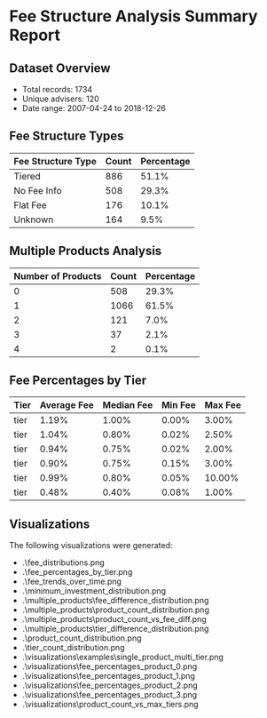 # Fee Structure Analysis Summary Report

## Dataset Overview
- Total records: 1734
- Unique advisers: 120
- Date range: 2007-04-24 to 2018-12-26

## Fee Structure Types
| Fee Structure Type | Count | Percentage |
|-------------------|-------|------------|
| Tiered | 886 | 51.1% |
| No Fee Info | 508 | 29.3% |
| Flat Fee | 176 | 10.1% |
| Unknown | 164 | 9.5% |

## Multiple Products Analysis
| Number of Products | Count | Percentage |
|-------------------|-------|------------|
| 0 | 508 | 29.3% |
| 1 | 1066 | 61.5% |
| 2 | 121 | 7.0% |
| 3 | 37 | 2.1% |
| 4 | 2 | 0.1% |

## Fee Percentages by Tier
| Tier | Average Fee | Median Fee | Min Fee | Max Fee |
|------|-------------|------------|---------|---------|
| tier | 1.19% | 1.00% | 0.00% | 3.00% |
| tier | 1.04% | 0.80% | 0.02% | 2.50% |
| tier | 0.94% | 0.75% | 0.02% | 2.00% |
| tier | 0.90% | 0.75% | 0.15% | 3.00% |
| tier | 0.99% | 0.80% | 0.05% | 10.00% |
| tier | 0.48% | 0.40% | 0.08% | 1.00% |

## Visualizations
The following visualizations were generated:
- .\fee_distributions.png
- .\fee_percentages_by_tier.png
- .\fee_trends_over_time.png
- .\minimum_investment_distribution.png
- .\multiple_products\fee_difference_distribution.png
- .\multiple_products\product_count_distribution.png
- .\multiple_products\product_count_vs_fee_diff.png
- .\multiple_products\tier_difference_distribution.png
- .\product_count_distribution.png
- .\tier_count_distribution.png
- .\visualizations\examples\single_product_multi_tier.png
- .\visualizations\fee_percentages_product_0.png
- .\visualizations\fee_percentages_product_1.png
- .\visualizations\fee_percentages_product_2.png
- .\visualizations\fee_percentages_product_3.png
- .\visualizations\product_count_vs_max_tiers.png